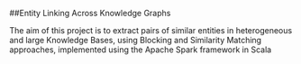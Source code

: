 ##Entity Linking Across Knowledge Graphs

The aim of this project is to extract pairs of similar entities in heterogeneous
and large Knowledge Bases, using Blocking and Similarity Matching approaches, implemented using the
Apache Spark framework in Scala
